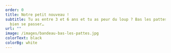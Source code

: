```yaml
---
order: 0
title: Notre petit nouveau !
subtitle: Tu as entre 3 et 6 ans et tu as peur du loup ? Bas les pattes ! Ça va
  bien se passer…
url: ""
image: /images/bandeau-bas-les-pattes.jpg
colorText: black
colorBg: white
---
```

